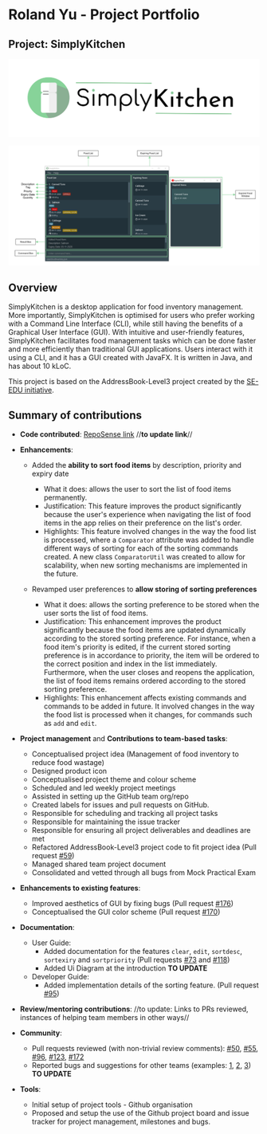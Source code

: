 # Roland Yu - Project Portfolio

## Project: SimplyKitchen

![Application Logo](../images/Logo.png)

![Labelled Ui Diagram](../images/TentativeLabelledUIDiagram.png)

## Overview

SimplyKitchen is a desktop application for food inventory management. 
More importantly, SimplyKitchen is optimised for users who prefer working with a Command Line Interface (CLI), while still having the benefits of a Graphical User Interface (GUI). 
With intuitive and user-friendly features, SimplyKitchen facilitates food management tasks which can be done faster and more efficiently than traditional GUI applications.
Users interact with it using a CLI, and it has a GUI created with JavaFX. It is written in Java, and has about 10 kLoC.

This project is based on the AddressBook-Level3 project created by the [SE-EDU initiative](https://se-education.org/).

## Summary of contributions
* **Code contributed**:  [RepoSense link](https://nus-cs2103-ay2021s1.github.io/tp-dashboard/#search=rolandyuwy&sort=groupTitle&sortWithin=title&since=2020-08-14&timeframe=commit&mergegroup=&groupSelect=groupByRepos&breakdown=false&until=2020-12-02)
//**to update link**//

* **Enhancements**:
    * Added the **ability to sort food items** by description, priority and expiry date
      * What it does: allows the user to sort the list of food items permanently. 
      * Justification: This feature improves the product significantly because the user's experience when navigating the list of food items in the app relies on their preference on the list's order.
      * Highlights: This feature involved changes in the way the food list is processed, where a `Comparator` attribute was added to handle different ways of sorting for each of the sorting commands created. A new class `ComparatorUtil` was created to allow for scalability, when new sorting mechanisms are implemented in the future.

    * Revamped user preferences to **allow storing of sorting preferences**
      * What it does: allows the sorting preference to be stored when the user sorts the list of food items. 
      * Justification: This enhancement improves the product significantly because the food items are updated dynamically according to the stored sorting preference. For instance, when a food item's priority is edited, if the current stored sorting preference is in accordance to priority, the item will be ordered to the correct position and index in the list immediately.
      Furthermore, when the user closes and reopens the application, the list of food items remains ordered according to the stored sorting preference. 
      * Highlights: This enhancement affects existing commands and commands to be added in future. It involved changes in the way the food list is processed when it changes, for commands such as `add` and `edit`.

* **Project management** and **Contributions to team-based tasks**:
    * Conceptualised project idea (Management of food inventory to reduce food wastage)
    * Designed product icon 
    * Conceptualised project theme and colour scheme
    * Scheduled and led weekly project meetings
    * Assisted in setting up the GitHub team org/repo
    * Created labels for issues and pull requests on GitHub.
    * Responsible for scheduling and tracking all project tasks 
    * Responsible for maintaining the issue tracker
    * Responsible for ensuring all project deliverables and deadlines are met
    * Refactored AddressBook-Level3 project code to fit project idea (Pull request [\#59]())
    * Managed shared team project document
    * Consolidated and vetted through all bugs from Mock Practical Exam
    
* **Enhancements to existing features**:
    * Improved aesthetics of GUI by fixing bugs (Pull request [\#176]())
    * Conceptualised the GUI color scheme (Pull request [\#170]())

* **Documentation**:
    * User Guide:
        * Added documentation for the features `clear`, `edit`, `sortdesc`, `sortexiry` and `sortpriority` (Pull requests [\#73]() and [\#118]())
        * Added Ui Diagram at the introduction **TO UPDATE**
    * Developer Guide:
        * Added implementation details of the sorting feature. (Pull request [\#95]())
        
* **Review/mentoring contributions**: 
//to update: Links to PRs reviewed, instances of helping team members in other ways//

* **Community**:
  * Pull requests reviewed (with non-trivial review comments): [\#50](), [\#55](), [\#96](), [\#123](), [\#172]()
  * Reported bugs and suggestions for other teams (examples: [1](), [2](), [3]()) **TO UPDATE**

* **Tools**:
  * Initial setup of project tools - Github organisation
  * Proposed and setup the use of the Github project board and issue tracker for project management, milestones and bugs.